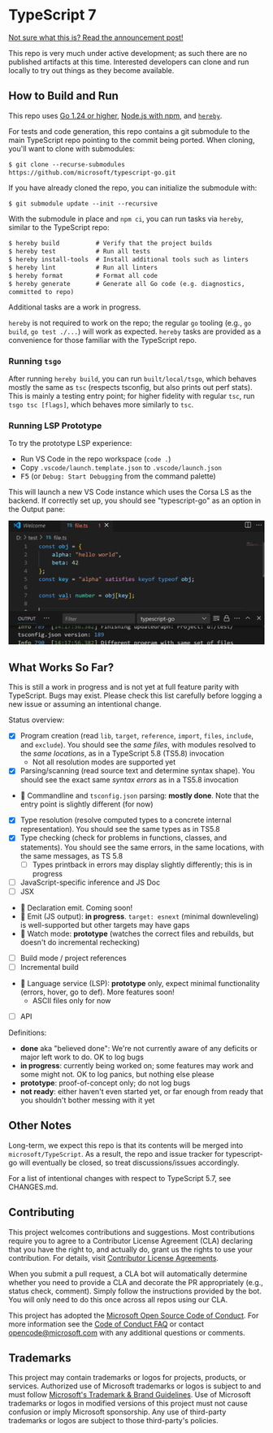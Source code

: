 # TypeScript 7

[Not sure what this is? Read the announcement post!](https://devblogs.microsoft.com/typescript/typescript-native-port/)

This repo is very much under active development; as such there are no published artifacts at this time.
Interested developers can clone and run locally to try out things as they become available.

## How to Build and Run

This repo uses [Go 1.24 or higher](https://go.dev/dl/), [Node.js with npm](https://nodejs.org/), and [`hereby`](https://www.npmjs.com/package/hereby).

For tests and code generation, this repo contains a git submodule to the main TypeScript repo pointing to the commit being ported.
When cloning, you'll want to clone with submodules:

```console
$ git clone --recurse-submodules https://github.com/microsoft/typescript-go.git
```

If you have already cloned the repo, you can initialize the submodule with:

```console
$ git submodule update --init --recursive
```

With the submodule in place and `npm ci`, you can run tasks via `hereby`, similar to the TypeScript repo:

```console
$ hereby build          # Verify that the project builds
$ hereby test           # Run all tests
$ hereby install-tools  # Install additional tools such as linters
$ hereby lint           # Run all linters
$ hereby format         # Format all code
$ hereby generate       # Generate all Go code (e.g. diagnostics, committed to repo)
```

Additional tasks are a work in progress.

`hereby` is not required to work on the repo; the regular `go` tooling (e.g., `go build`, `go test ./...`) will work as expected.
`hereby` tasks are provided as a convenience for those familiar with the TypeScript repo.

### Running `tsgo`

After running `hereby build`, you can run `built/local/tsgo`, which behaves mostly the same as `tsc` (respects tsconfig, but also prints out perf stats).
This is mainly a testing entry point; for higher fidelity with regular `tsc`, run `tsgo tsc [flags]`, which behaves more similarly to `tsc`.

### Running LSP Prototype

To try the prototype LSP experience:

* Run VS Code in the repo workspace (`code .`)
* Copy `.vscode/launch.template.json` to `.vscode/launch.json`
* <kbd>F5</kbd> (or `Debug: Start Debugging` from the command palette)

This will launch a new VS Code instance which uses the Corsa LS as the backend. If correctly set up, you should see "typescript-go" as an option in the Output pane:

![LSP Prototype Screenshot](ls-screenshot.png)


## What Works So Far?

This is still a work in progress and is not yet at full feature parity with TypeScript. Bugs may exist. Please check this list carefully before logging a new issue or assuming an intentional change.

Status overview:

 * [x] Program creation (read `lib`, `target`, `reference`, `import`, `files`, `include`, and `exclude`). You should see the *same files*, with modules resolved to the *same locations*, as in a TypeScript 5.8 (TS5.8) invocation
   * Not all resolution modes are supported yet
 * [x] Parsing/scanning (read source text and determine syntax shape). You should see the exact same *syntax errors* as in a TS5.8 invocation
 * 🚧 Commandline and `tsconfig.json` parsing: **mostly done**. Note that the entry point is slightly different (for now)
 * [x] Type resolution (resolve computed types to a concrete internal representation). You should see the same types as in TS5.8
 * [x] Type checking (check for problems in functions, classes, and statements). You should see the same errors, in the same locations, with the same messages, as TS 5.8
    * [ ] Types printback in errors may display slightly differently; this is in progress
 * [ ] JavaScript-specific inference and JS Doc
 * [ ] JSX
 * 🚧 Declaration emit. Coming soon!
 * 🚧 Emit (JS output): **in progress**. `target: esnext` (minimal downleveling) is well-supported but other targets may have gaps
 * 🚧 Watch mode: **prototype** (watches the correct files and rebuilds, but doesn't do incremental rechecking)
 * [ ] Build mode / project references
 * [ ] Incremental build
 * 🚧 Language service (LSP): **prototype** only, expect minimal functionality (errors, hover, go to def). More features soon!
   * ASCII files only for now
 * [ ] API

Definitions:

 * **done** aka "believed done": We're not currently aware of any deficits or major left work to do. OK to log bugs
 * **in progress**: currently being worked on; some features may work and some might not. OK to log panics, but nothing else please
 * **prototype**: proof-of-concept only; do not log bugs
 * **not ready**: either haven't even started yet, or far enough from ready that you shouldn't bother messing with it yet

## Other Notes

Long-term, we expect this repo is that its contents will be merged into `microsoft/TypeScript`.
As a result, the repo and issue tracker for typescript-go will eventually be closed, so treat discussions/issues accordingly.

For a list of intentional changes with respect to TypeScript 5.7, see CHANGES.md.

## Contributing

This project welcomes contributions and suggestions.  Most contributions require you to agree to a
Contributor License Agreement (CLA) declaring that you have the right to, and actually do, grant us
the rights to use your contribution. For details, visit [Contributor License Agreements](https://cla.opensource.microsoft.com).

When you submit a pull request, a CLA bot will automatically determine whether you need to provide
a CLA and decorate the PR appropriately (e.g., status check, comment). Simply follow the instructions
provided by the bot. You will only need to do this once across all repos using our CLA.

This project has adopted the [Microsoft Open Source Code of Conduct](https://opensource.microsoft.com/codeofconduct/).
For more information see the [Code of Conduct FAQ](https://opensource.microsoft.com/codeofconduct/faq/) or
contact [opencode@microsoft.com](mailto:opencode@microsoft.com) with any additional questions or comments.

## Trademarks

This project may contain trademarks or logos for projects, products, or services. Authorized use of Microsoft
trademarks or logos is subject to and must follow
[Microsoft's Trademark & Brand Guidelines](https://www.microsoft.com/legal/intellectualproperty/trademarks/usage/general).
Use of Microsoft trademarks or logos in modified versions of this project must not cause confusion or imply Microsoft sponsorship.
Any use of third-party trademarks or logos are subject to those third-party's policies.
